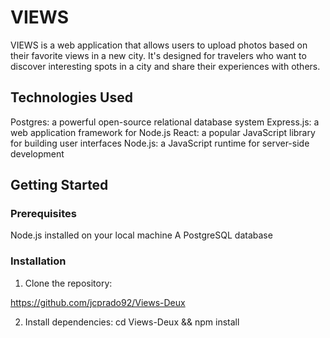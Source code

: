 # VIEWS

 VIEWS is a web application that allows users to upload photos based on their favorite views in a new city. It's designed for travelers who want to discover interesting spots in a city and share their experiences with others.



## Technologies Used
Postgres: a powerful open-source relational database system
Express.js: a web application framework for Node.js
React: a popular JavaScript library for building user interfaces
Node.js: a JavaScript runtime for server-side development


## Getting Started

### Prerequisites
Node.js installed on your local machine
A PostgreSQL database


### Installation
1. Clone the repository:

https://github.com/jcprado92/Views-Deux

2. Install dependencies:
cd Views-Deux && npm install
